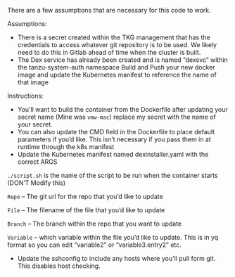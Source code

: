 There are a few assumptions that are necessary for this code to work.
 
Assumptions:
-   There is a secret created within the TKG management that has the credentials to access whatever git repository is to be used. We likely need to do this in Gitlab ahead of time when the cluster is built.
-   The Dex service has already been created and is named “dexsvc” within the tanzu-system-auth namespace
Build and Push your new docker image and update the Kubernetes manifest to reference the name of that image
 
Instructions:
-   You’ll want to build the container from the Dockerfile after updating your secret name (Mine was `vmw-mac`) replace my secret with the name of your secret.
-   You can also update the CMD field in the Dockerfile to place default parameters if you’d like. This isn’t necessary if you pass them in at runtime through the k8s manifest
-   Update the Kubernetes manifest named dexinstaller.yaml with the correct ARGS

`./script.sh` is the name of the script to be run when the container starts (DON’T Modify this)

`Repo` – The git url for the repo that you’d like to update

`File` – The filename of the file that you’d like to update

`Branch` – The branch within the repo that you want to update
    
`Variable` – which variable within the file you’d like to update. This is in
    yq format so you can edit “variable2” or “variable3.entry2” etc.

-   Update the sshconfig to include any hosts where you'll pull form git. This
    disables host checking.